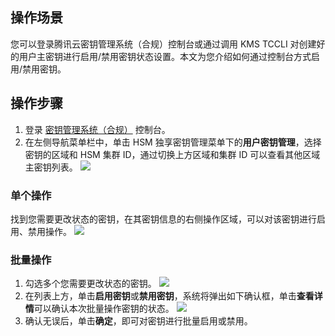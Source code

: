 ## 操作场景

您可以登录腾讯云密钥管理系统（合规）控制台或通过调用 KMS TCCLI 对创建好的用户主密钥进行启用/禁用密钥状态设置。本文为您介绍如何通过控制台方式启用/禁用密钥。



## 操作步骤
1. 登录 [密钥管理系统（合规）](https://console.cloud.tencent.com/kms2) 控制台。
2. 在左侧导航菜单栏中，单击 HSM 独享密钥管理菜单下的**用户密钥管理**，选择密钥的区域和 HSM 集群 ID，通过切换上方区域和集群 ID 可以查看其他区域主密钥列表。
![](https://qcloudimg.tencent-cloud.cn/raw/c6af8016a3daa928cafb01b50cdbcfe1.png)

### 单个操作
找到您需要更改状态的密钥，在其密钥信息的右侧操作区域，可以对该密钥进行启用、禁用操作。
   ![](https://qcloudimg.tencent-cloud.cn/raw/6dbc37092aafb62202fad4ae3d7ca381.png)

### 批量操作
1. 勾选多个您需要更改状态的密钥。
   ![](https://qcloudimg.tencent-cloud.cn/raw/6a22b53f151bef280d878565088468ec.png)
3. 在列表上方，单击**启用密钥**或**禁用密钥**，系统将弹出如下确认框，单击**查看详情**可以确认本次批量操作密钥的状态。
![](https://qcloudimg.tencent-cloud.cn/raw/e8c3469841ca6317684df9a3947d84a1.png)
4. 确认无误后，单击**确定**，即可对密钥进行批量启用或禁用。

